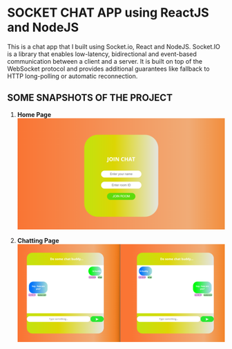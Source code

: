 # SOCKET CHAT APP using ReactJS and NodeJS


This is a chat app that I built using Socket.io, React and NodeJS. 
Socket.IO is a library that enables low-latency, bidirectional and event-based communication between a client and a server.
It is built on top of the WebSocket protocol and provides additional guarantees like fallback to HTTP long-polling or automatic reconnection.
          


## SOME SNAPSHOTS OF THE PROJECT

1. **Home Page**
![Home page](images/login.png)

2. **Chatting Page**
![Admin_Login page](images/chat.png)



